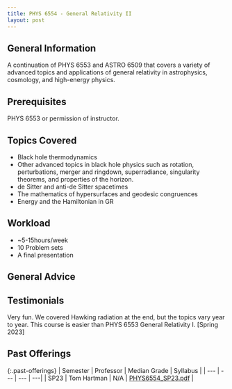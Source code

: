 ```yaml
---
title: PHYS 6554 - General Relativity II
layout: post
---
```


<link rel="stylesheet" href="/main.css">

## General Information
A continuation of PHYS 6553 and ASTRO 6509 that covers a variety of advanced topics and applications of general relativity in astrophysics, cosmology, and high-energy physics.


## Prerequisites

PHYS 6553 or permission of instructor.

## Topics Covered

  - Black hole thermodynamics
  - Other advanced topics in black hole physics such as rotation, perturbations, merger and ringdown, superradiance, singularity theorems, and properties of the horizon.
  - de Sitter and anti-de Sitter spacetimes
  - The mathematics of hypersurfaces and geodesic congruences
  - Energy and the Hamiltonian in GR

## Workload
  - ~5-15hours/week
  - 10 Problem sets
  - A final presentation


## General Advice


## Testimonials

Very fun. We covered Hawking radiation at the end, but the topics vary year to year. This course is easier than PHYS 6553 General Relativity I. [Spring 2023]

## Past Offerings

{:.past-offerings}
| Semester | Professor | Median Grade | Syllabus |
| --- | --- | --- | ---|
| SP23 | Tom Hartman | N/A | <a href="/syllabi/PHYS6554_SP23.pdf">PHYS6554_SP23.pdf</a> |

